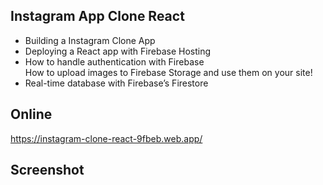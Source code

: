 ## Instagram App Clone React

<ul>
    <li>Building a Instagram Clone App</li>
    <li>Deploying a React app with Firebase Hosting</li>
    <li>How to handle authentication with Firebase</li>
    </li>How to upload images to Firebase Storage and use them on your site!
    </li>
    <li>Real-time database with Firebase’s Firestore</li>
</ul>

## Online

https://instagram-clone-react-9fbeb.web.app/

## Screenshot
